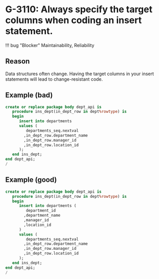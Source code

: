 # G-3110: Always specify the target columns when coding an insert statement.

!!! bug "Blocker"
    Maintainability, Reliability

## Reason

Data structures often change. Having the target columns in your insert statements will lead to change-resistant code.

## Example (bad)

``` sql
create or replace package body dept_api is
   procedure ins_dept(in_dept_row in dept%rowtype) is
   begin
      insert into departments
      values (
         departments_seq.nextval
        ,in_dept_row.department_name
        ,in_dept_row.manager_id
        ,in_dept_row.location_id
      );
   end ins_dept;
end dept_api;
/
```

## Example (good)

``` sql
create or replace package body dept_api is
   procedure ins_dept(in_dept_row in dept%rowtype) is
   begin
      insert into departments (
         department_id
        ,department_name
        ,manager_id
        ,location_id
      )
      values (
         departments_seq.nextval
        ,in_dept_row.department_name
        ,in_dept_row.manager_id
        ,in_dept_row.location_id
      );
   end ins_dept;
end dept_api;
/
```